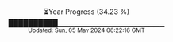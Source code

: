 <p align="center">
⏳Year Progress (34.23 %) <br>
██████████▁▁▁▁▁▁▁▁▁▁▁▁▁▁▁▁▁▁▁▁ <br>
<sub>Updated: Sun, 05 May 2024 06:22:16 GMT</sub>
</p>

